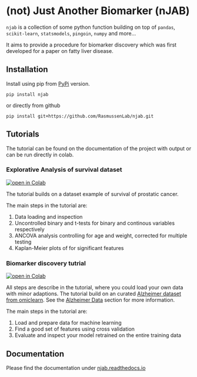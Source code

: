 # (not) Just Another Biomarker (nJAB)

`njab` is a collection of some python function building on top of 
`pandas`, `scikit-learn`, `statsmodels`, `pingoin`, `numpy` and more...

It aims to provide a procedure for biomarker discovery which was first developed for 
a paper on fatty liver disease. 

## Installation

Install using pip from [PyPi](https://pypi.org/project/njab) version.

```
pip install njab
```

or directly from github

```
pip install git+https://github.com/RasmussenLab/njab.git
```

## Tutorials

The tutorial can be found on the documentation of the project with output
or can be run directly in colab.

### Explorative Analysis of survival dataset

[![open in Colab](https://colab.research.google.com/assets/colab-badge.svg)](https://colab.research.google.com/github/RasmussenLab/njab/blob/HEAD/docs/tutorial/explorative_analysis.ipynb)

The tutorial builds on a dataset example of survival of prostatic cancer.

The main steps in the tutorial are:

1. Data loading and inspection
2. Uncontrolled binary and t-tests for binary and continous variables respectively
3. ANCOVA analysis controlling for age and weight, corrected for multiple testing
4. Kaplan-Meier plots of for significant features

### Biomarker discovery tutrial 

[![open in Colab](https://colab.research.google.com/assets/colab-badge.svg)](https://colab.research.google.com/github/RasmussenLab/njab/blob/HEAD/docs/tutorial/log_reg.ipynb)


All steps are describe in the tutorial, where you could load your own data with minor adaptions.
The tutorial build on an curated [Alzheimer dataset from omiclearn](https://github.com/MannLabs/OmicLearn/tree/master/omiclearn/data). See the [Alzheimer Data](https://github.com/RasmussenLab/njab/tree/HEAD/docs/tutorial/data) section for more information.

The main steps in the tutorial are:

1. Load and prepare data for machine learning
2. Find a good set of features using cross validation
3. Evaluate and inspect your model retrained on the entire training data

## Documentation

Please find the documentation under [njab.readthedocs.io](https://njab.readthedocs.io)
